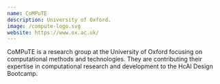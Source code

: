 ```yaml
---
name: CoMPuTE
description: University of Oxford.
image: /compute-logo.svg
website: https://www.ox.ac.uk/
---
```

CoMPuTE is a research group at the University of Oxford focusing on computational methods and technologies. They are contributing their expertise in computational research and development to the HcAI Design Bootcamp.